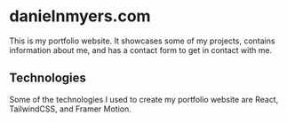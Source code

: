 # danielnmyers.com
This is my portfolio website.  It showcases some of my projects, contains information about me, and has a contact form to get in contact with me.  

## Technologies
Some of the technologies I used to create my portfolio website are React, TailwindCSS, and Framer Motion.
